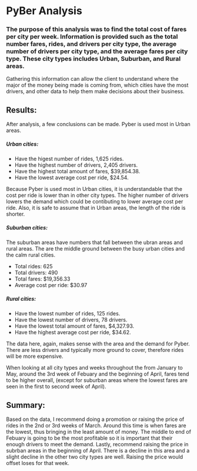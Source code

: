 # PyBer Analysis
### The purpose of this analysis was to find the total cost of fares per city per week. Information is provided such as the total number fares, rides, and drivers per city type, the average number of drivers per city type, and the average fares per city type. These city types includes Urban, Suburban, and Rural areas. 
Gathering this information can allow the client to understand where the major of the money being made is coming from, which cities have the most drivers, and other data to help them make decisions about their business. 
## Results: 
After analysis, a few conclusions can be made. Pyber is used most in Urban areas. 
##### Urban cities:
* Have the higest number of rides, 1,625 rides. 
* Have the highest number of drivers, 2,405 drivers. 
* Have the highest total amount of fares, $39,854.38.
* Have the lowest average cost per ride, $24.54.

Because Pyber is used most in Urban cities, it is understandable that the cost per ride is lower than in other city types. The higher number of drivers lowers the demand which could be contibuting to lower average cost per ride. Also, it is safe to assume that in Urban areas, the length of the ride is shorter. 
##### Suburban cities:
The suburban areas have numbers that fall between the ubran areas and rural areas. The are the middle ground between the busy urban cities and the calm rural cities. 
* Total rides: 625
* Total drivers: 490
* Total fares: $19,356.33
* Average cost per ride: $30.97
##### Rural cities: 
* Have the lowest number of rides, 125 rides. 
* Have the lowest number of drivers, 78 drivers. 
* Have the lowest total amount of fares, $4,327.93.
* Have the highest average cost per ride, $34.62.

The data here, again, makes sense with the area and the demand for Pyber. There are less drivers and typically more ground to cover, therefore rides will be more expensive. 

When looking at all city types and weeks throughout the from January to May, around the 3rd week of Febuary and the beginning of April, fares tend to be higher overall, (except for suburban areas where the lowest fares are seen in the first to second week of April).

## Summary: 
Based on the data, I recommend doing a promotion or raising the price of rides in the 2nd or 3rd weeks of March. Around this time is when fares are the lowest, thus bringing in the least amount of money. The middle to end of Febuary is going to be the most profitable so it is important that their enough drivers to meet the demand. Lastly, recommend raising the price in subrban areas in the beginning of April. There is a decline in this area and a slight decline in the other two city types are well. Raising the price would offset loses for that week. 
